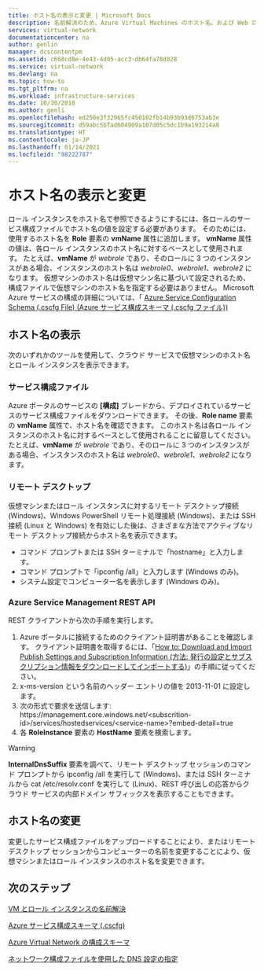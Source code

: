 ```yaml
---
title: ホスト名の表示と変更 | Microsoft Docs
description: 名前解決のため、Azure Virtual Machines のホスト名、および Web ロールと Worker ロールを表示、変更する方法
services: virtual-network
documentationcenter: na
author: genlin
manager: dcscontentpm
ms.assetid: c668cd8e-4e43-4d05-acc3-db64fa78d828
ms.service: virtual-network
ms.devlang: na
ms.topic: how-to
ms.tgt_pltfrm: na
ms.workload: infrastructure-services
ms.date: 10/30/2018
ms.author: genli
ms.openlocfilehash: ed250e3f32965fc450102fb14b93b93d6753ab3e
ms.sourcegitcommit: d59abc5bfad604909a107d05c5dc1b9a193214a8
ms.translationtype: HT
ms.contentlocale: ja-JP
ms.lasthandoff: 01/14/2021
ms.locfileid: "98222787"
---
```

# <a name="viewing-and-modifying-hostnames"></a>ホスト名の表示と変更
ロール インスタンスをホスト名で参照できるようにするには、各ロールのサービス構成ファイルでホスト名の値を設定する必要があります。 そのためには、使用するホスト名を **Role** 要素の **vmName** 属性に追加します。 **vmName** 属性の値は、各ロール インスタンスのホスト名に対するベースとして使用されます。 たとえば、**vmName** が *webrole* であり、そのロールに 3 つのインスタンスがある場合、インスタンスのホスト名は *webrole0*、*webrole1*、*webrole2* になります。 仮想マシンのホスト名は仮想マシン名に基づいて設定されるため、構成ファイルで仮想マシンのホスト名を指定する必要はありません。 Microsoft Azure サービスの構成の詳細については、「 [Azure Service Configuration Schema (.cscfg File) (Azure サービス構成スキーマ (.cscfg ファイル))](/previous-versions/azure/reference/ee758710(v=azure.100))

## <a name="viewing-hostnames"></a>ホスト名の表示
次のいずれかのツールを使用して、クラウド サービスで仮想マシンのホスト名とロール インスタンスを表示できます。

### <a name="service-configuration-file"></a>サービス構成ファイル
Azure ポータルのサービスの **[構成]** ブレードから、デプロイされているサービスのサービス構成ファイルをダウンロードできます。 その後、**Role name** 要素の **vmName** 属性で、ホスト名を確認できます。 このホスト名は各ロール インスタンスのホスト名に対するベースとして使用されることに留意してください。 たとえば、**vmName** が *webrole* であり、そのロールに 3 つのインスタンスがある場合、インスタンスのホスト名は *webrole0*、*webrole1*、*webrole2* になります。

### <a name="remote-desktop"></a>リモート デスクトップ
仮想マシンまたはロール インスタンスに対するリモート デスクトップ接続 (Windows)、Windows PowerShell リモート処理接続 (Windows)、または SSH 接続 (Linux と Windows) を有効にした後は、さまざまな方法でアクティブなリモート デスクトップ接続からホスト名を表示できます。

* コマンド プロンプトまたは SSH ターミナルで「hostname」と入力します。
* コマンド プロンプトで「ipconfig /all」と入力します (Windows のみ)。
* システム設定でコンピューター名を表示します (Windows のみ)。

### <a name="azure-service-management-rest-api"></a>Azure Service Management REST API
REST クライアントから次の手順を実行します。

1. Azure ポータルに接続するためのクライアント証明書があることを確認します。 クライアント証明書を取得するには、「[How to: Download and Import Publish Settings and Subscription Information (方法: 発行の設定とサブスクリプション情報をダウンロードしてインポートする)](/previous-versions/dynamicsnav-2013/dn385850(v=nav.70))」の手順に従ってください。 
2. x-ms-version という名前のヘッダー エントリの値を 2013-11-01 に設定します。
3. 次の形式で要求を送信します: https:\//management.core.windows.net/\<subscrition-id\>/services/hostedservices/\<service-name\>?embed-detail=true
4. 各 **RoleInstance** 要素の **HostName** 要素を検索します。

> [!WARNING]
> **InternalDnsSuffix** 要素を調べて、リモート デスクトップ セッションのコマンド プロンプトから ipconfig /all を実行して (Windows)、または SSH ターミナルから cat /etc/resolv.conf を実行して (Linux)、REST 呼び出しの応答からクラウド サービスの内部ドメイン サフィックスを表示することもできます。
> 
> 

## <a name="modifying-a-hostname"></a>ホスト名の変更
変更したサービス構成ファイルをアップロードすることにより、またはリモート デスクトップ セッションからコンピューターの名前を変更することにより、仮想マシンまたはロール インスタンスのホスト名を変更できます。

## <a name="next-steps"></a>次のステップ
[VM とロール インスタンスの名前解決](virtual-networks-name-resolution-for-vms-and-role-instances.md)

[Azure サービス構成スキーマ (.cscfg)](/previous-versions/azure/reference/ee758710(v=azure.100))

[Azure Virtual Network の構成スキーマ](/previous-versions/azure/reference/jj157100(v=azure.100))

[ネットワーク構成ファイルを使用した DNS 設定の指定](/previous-versions/azure/virtual-network/virtual-networks-specifying-a-dns-settings-in-a-virtual-network-configuration-file)